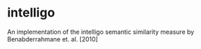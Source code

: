 intelligo
=========

An implementation of the intelligo semantic similarity measure by Benabderrahmane et. al. [2010]